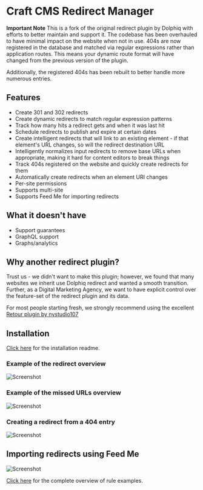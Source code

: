 # Craft CMS Redirect Manager

**Important Note**
This is a fork of the original redirect plugin by Dolphiq with efforts to better
maintain and support it. The codebase has been overhauled to have minimal impact on
the website when not in use. 404s are now registered in the database and matched via
regular expressions rather than application routes. This means your dynamic route
format will have changed from the previous version of the plugin.

Additionally, the registered 404s has been rebuilt to better handle more numerous entries.

## Features

- Create 301 and 302 redirects
- Create dynamic redirects to match regular expression patterns
- Track how many hits a redirect gets and when it was last hit
- Schedule redirects to publish and expire at certain dates
- Create intelligent redirects that will link to an existing element - if that element's URL changes, so will the redirect destination URL
- Intelligently normalizes input redirects to remove base URLs when appropriate, making it hard for content editors to break things
- Track 404s registered on the website and quickly create redirects for them
- Automatically create redirects when an element URI changes
- Per-site permissions
- Supports multi-site
- Supports Feed Me for importing redirects

## What it doesn't have

- Support guarantees
- GraphQL support
- Graphs/analytics

## Why another redirect plugin?

Trust us - we didn't want to make this plugin; however, we found that many websites we inherit use Dolphiq redirect and wanted a smooth transition. Further, as a Digital Marketing Agency, we want to have explicit control over the feature-set of the redirect plugin and its data.

For most people starting fresh, we strongly recommend using the excellent [Retour plugin by nystudio107](https://plugins.craftcms.com/retour)

## Installation

[Click here](INSTALL.md) for the installation readme.

### Example of the redirect overview

![Screenshot](resources/screenshots/redirects-screen.png)

### Example of the missed URLs overview

![Screenshot](resources/screenshots/registered-404s-screen.png)

### Creating a redirect from a 404 entry

![Screenshot](resources/screenshots/redirect-from-404.png)

## Importing redirects using Feed Me

![Screenshot](resources/screenshots/import-from-feedme.png)

[Click here](RULES.md) for the complete overview of rule examples.

